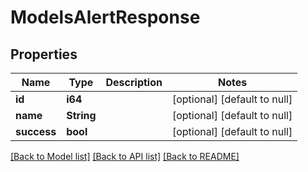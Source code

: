 # ModelsAlertResponse

## Properties
Name | Type | Description | Notes
------------ | ------------- | ------------- | -------------
**id** | **i64** |  | [optional] [default to null]
**name** | **String** |  | [optional] [default to null]
**success** | **bool** |  | [optional] [default to null]

[[Back to Model list]](../README.md#documentation-for-models) [[Back to API list]](../README.md#documentation-for-api-endpoints) [[Back to README]](../README.md)


